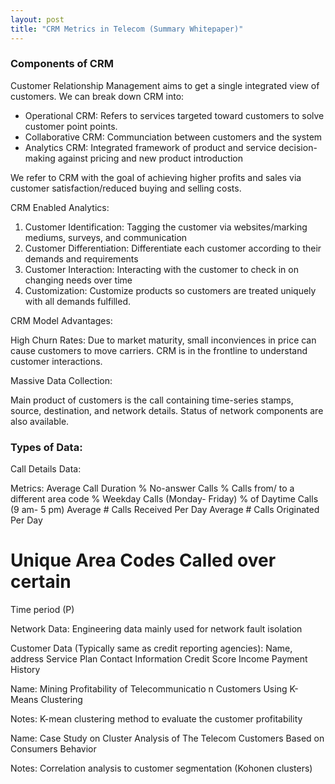 ```yaml
---
layout: post
title: "CRM Metrics in Telecom (Summary Whitepaper)"
---
```


### Components of CRM

Customer Relationship Management aims to get a single integrated view of customers. We can break down CRM into:

* Operational CRM: Refers to services targeted toward customers to solve customer point points.
* Collaborative CRM: Communciation between customers and the system
* Analytics CRM: Integrated framework of product and service decision-making against pricing and new product introduction

We refer to CRM with the goal of achieving higher profits and sales via customer satisfaction/reduced buying and selling costs.

CRM Enabled Analytics:

1. Customer Identification: Tagging the customer via websites/marking mediums, surveys, and communication
2. Customer Differentiation: Differentiate each customer according to their demands and requirements
3. Customer Interaction: Interacting with the customer to check in on changing needs over time
4. Customization: Customize products so customers are treated uniquely with all demands fulfilled.

CRM Model Advantages:

High Churn Rates: Due to market maturity, small inconviences in price can cause customers to move carriers. CRM is in the frontline to understand customer interactions.

Massive Data Collection: 

Main product of customers is the call containing time-series stamps, source, destination, and network details. Status of network components are also available. 

### Types of Data:

Call Details Data: 

Metrics:
  Average Call Duration
  % No-answer Calls
  % Calls from/ to a different area code
  % Weekday Calls (Monday- Friday)
  % of Daytime Calls (9 am- 5 pm)
  Average # Calls Received Per Day
  Average # Calls Originated Per Day
  # Unique Area Codes Called over certain
Time period (P)

Network Data:
  Engineering data mainly used for network fault isolation
 
Customer Data (Typically same as credit reporting agencies):
  Name, address
  Service Plan
  Contact Information
  Credit Score
  Income
  Payment History
  
 
Name: Mining
Profitability of
Telecommunicatio
n Customers
Using K-Means
Clustering  

Notes: K-mean
clustering method
 to evaluate
the customer
profitability   

Name: Case Study on
Cluster Analysis
of The Telecom
Customers Based
on Consumers
Behavior

Notes: Correlation analysis to customer segmentation (Kohonen clusters)



 
  


